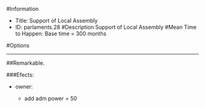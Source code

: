 #Information
 - Title: Support of Local Assembly
 - ID: parlaments.28
#Description
Support of Local Assembly
#Mean Time to Happen:
Base time = 300 months

#Options

___
##Remarkable.

###Efects:<ul><li>owner:</li><ul><li>add adm power = 50</li></ul></ul>

